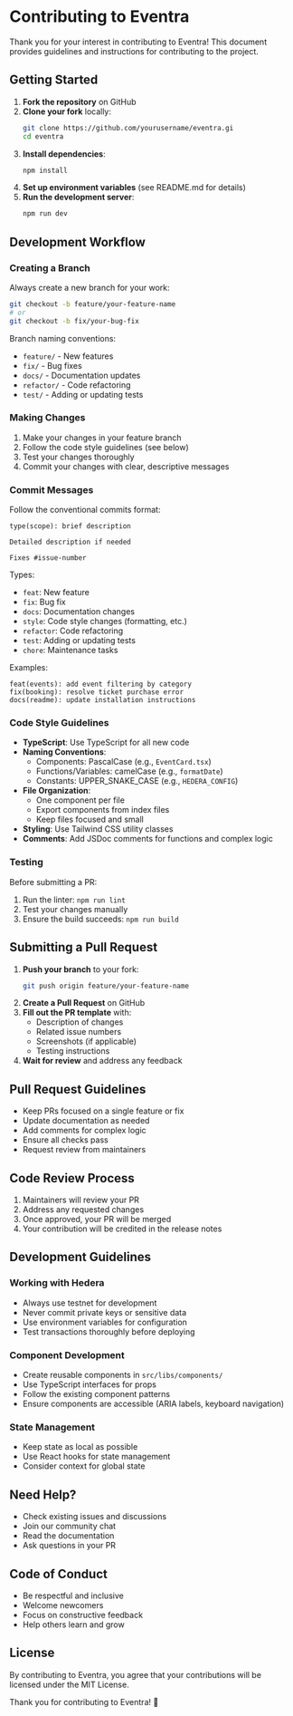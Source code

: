 # Contributing to Eventra

Thank you for your interest in contributing to Eventra! This document provides guidelines and instructions for contributing to the project.

## Getting Started

1. **Fork the repository** on GitHub
2. **Clone your fork** locally:
   ```bash
   git clone https://github.com/yourusername/eventra.gi
   cd eventra
   ```
3. **Install dependencies**:
   ```bash
   npm install
   ```
4. **Set up environment variables** (see README.md for details)
5. **Run the development server**:
   ```bash
   npm run dev
   ```

## Development Workflow

### Creating a Branch

Always create a new branch for your work:

```bash
git checkout -b feature/your-feature-name
# or
git checkout -b fix/your-bug-fix
```

Branch naming conventions:

- `feature/` - New features
- `fix/` - Bug fixes
- `docs/` - Documentation updates
- `refactor/` - Code refactoring
- `test/` - Adding or updating tests

### Making Changes

1. Make your changes in your feature branch
2. Follow the code style guidelines (see below)
3. Test your changes thoroughly
4. Commit your changes with clear, descriptive messages

### Commit Messages

Follow the conventional commits format:

```
type(scope): brief description

Detailed description if needed

Fixes #issue-number
```

Types:

- `feat`: New feature
- `fix`: Bug fix
- `docs`: Documentation changes
- `style`: Code style changes (formatting, etc.)
- `refactor`: Code refactoring
- `test`: Adding or updating tests
- `chore`: Maintenance tasks

Examples:

```
feat(events): add event filtering by category
fix(booking): resolve ticket purchase error
docs(readme): update installation instructions
```

### Code Style Guidelines

- **TypeScript**: Use TypeScript for all new code
- **Naming Conventions**:
  - Components: PascalCase (e.g., `EventCard.tsx`)
  - Functions/Variables: camelCase (e.g., `formatDate`)
  - Constants: UPPER_SNAKE_CASE (e.g., `HEDERA_CONFIG`)
- **File Organization**:
  - One component per file
  - Export components from index files
  - Keep files focused and small
- **Styling**: Use Tailwind CSS utility classes
- **Comments**: Add JSDoc comments for functions and complex logic

### Testing

Before submitting a PR:

1. Run the linter: `npm run lint`
2. Test your changes manually
3. Ensure the build succeeds: `npm run build`

## Submitting a Pull Request

1. **Push your branch** to your fork:
   ```bash
   git push origin feature/your-feature-name
   ```
2. **Create a Pull Request** on GitHub
3. **Fill out the PR template** with:
   - Description of changes
   - Related issue numbers
   - Screenshots (if applicable)
   - Testing instructions
4. **Wait for review** and address any feedback

## Pull Request Guidelines

- Keep PRs focused on a single feature or fix
- Update documentation as needed
- Add comments for complex logic
- Ensure all checks pass
- Request review from maintainers

## Code Review Process

1. Maintainers will review your PR
2. Address any requested changes
3. Once approved, your PR will be merged
4. Your contribution will be credited in the release notes

## Development Guidelines

### Working with Hedera

- Always use testnet for development
- Never commit private keys or sensitive data
- Use environment variables for configuration
- Test transactions thoroughly before deploying

### Component Development

- Create reusable components in `src/libs/components/`
- Use TypeScript interfaces for props
- Follow the existing component patterns
- Ensure components are accessible (ARIA labels, keyboard navigation)

### State Management

- Keep state as local as possible
- Use React hooks for state management
- Consider context for global state

## Need Help?

- Check existing issues and discussions
- Join our community chat
- Read the documentation
- Ask questions in your PR

## Code of Conduct

- Be respectful and inclusive
- Welcome newcomers
- Focus on constructive feedback
- Help others learn and grow

## License

By contributing to Eventra, you agree that your contributions will be licensed under the MIT License.

Thank you for contributing to Eventra! 🎉
